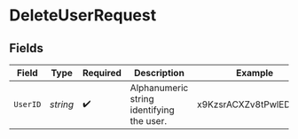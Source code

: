 # DeleteUserRequest


## Fields

| Field                                     | Type                                      | Required                                  | Description                               | Example                                   |
| ----------------------------------------- | ----------------------------------------- | ----------------------------------------- | ----------------------------------------- | ----------------------------------------- |
| `UserID`                                  | *string*                                  | :heavy_check_mark:                        | Alphanumeric string identifying the user. | x9KzsrACXZv8tPwlEDsKb6                    |
